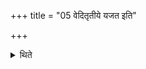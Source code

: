 +++
title = "05 वेदितृतीये यजत इति"

+++

<details><summary>थिते</summary>

वेदितृतीये यजत इति विज्ञायते ५
</details>
